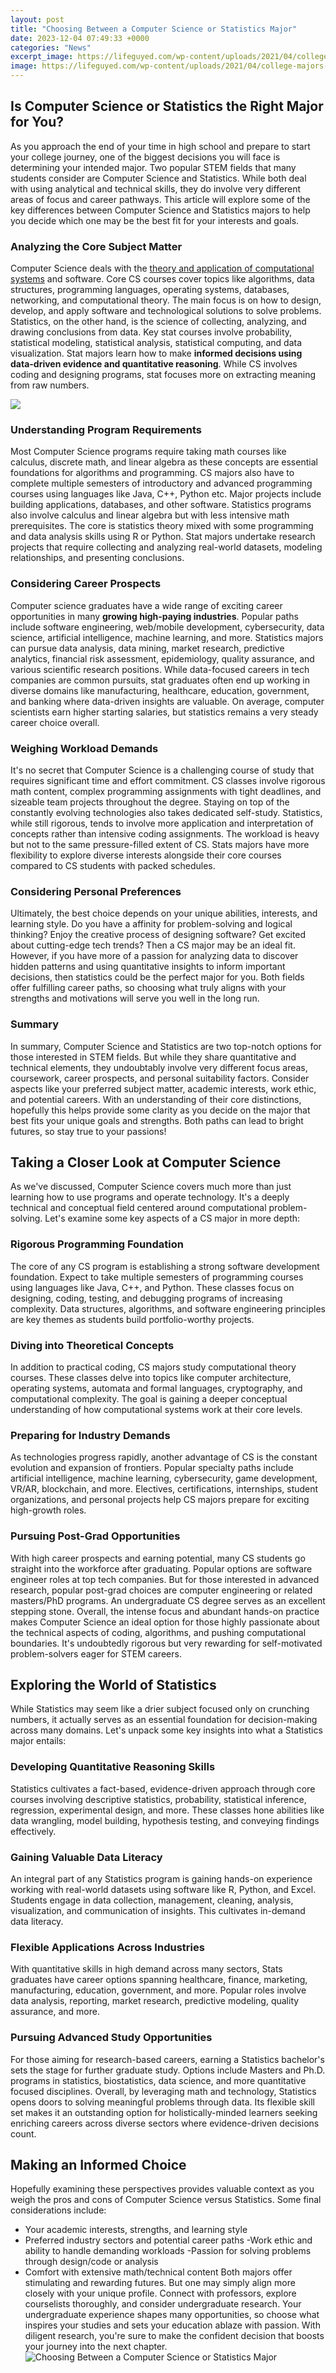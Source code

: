 ```yaml
---
layout: post
title: "Choosing Between a Computer Science or Statistics Major"
date: 2023-12-04 07:49:33 +0000
categories: "News"
excerpt_image: https://lifeguyed.com/wp-content/uploads/2021/04/college-majors-and-median-starting-salary.png
image: https://lifeguyed.com/wp-content/uploads/2021/04/college-majors-and-median-starting-salary.png
---
```


## **Is Computer Science or Statistics the Right Major for You?**
As you approach the end of your time in high school and prepare to start your college journey, one of the biggest decisions you will face is determining your intended major. Two popular STEM fields that many students consider are Computer Science and Statistics. While both deal with using analytical and technical skills, they do involve very different areas of focus and career pathways. This article will explore some of the key differences between Computer Science and Statistics majors to help you decide which one may be the best fit for your interests and goals.
### Analyzing the Core Subject Matter 
Computer Science deals with the [theory and application of computational systems](https://store.fi.io.vn/chihuahuas-xmas-lighting-matching-ugly-chihuahua-dog-christmas-81-chihuahua-dog) and software. Core CS courses cover topics like algorithms, data structures, programming languages, operating systems, databases, networking, and computational theory. The main focus is on how to design, develop, and apply software and technological solutions to solve problems. Statistics, on the other hand, is the science of collecting, analyzing, and drawing conclusions from data. Key stat courses involve probability, statistical modeling, statistical analysis, statistical computing, and data visualization. Stat majors learn how to make **informed decisions using data-driven evidence and quantitative reasoning**. While CS involves coding and designing programs, stat focuses more on extracting meaning from raw numbers.

![](https://cdn.educba.com/academy/wp-content/uploads/2018/03/Data-Science-vs-Statistics.jpg)
### Understanding Program Requirements 
Most Computer Science programs require taking math courses like calculus, discrete math, and linear algebra as these concepts are essential foundations for algorithms and programming. CS majors also have to complete multiple semesters of introductory and advanced programming courses using languages like Java, C++, Python etc. Major projects include building applications, databases, and other software. Statistics programs also involve calculus and linear algebra but with less intensive math prerequisites. The core is statistics theory mixed with some programming and data analysis skills using R or Python. Stat majors undertake research projects that require collecting and analyzing real-world datasets, modeling relationships, and presenting conclusions. 
### Considering Career Prospects
Computer science graduates have a wide range of exciting career opportunities in many **growing high-paying industries**. Popular paths include software engineering, web/mobile development, cybersecurity, data science, artificial intelligence, machine learning, and more. Statistics majors can pursue data analysis, data mining, market research, predictive analytics, financial risk assessment, epidemiology, quality assurance, and various scientific research positions. While data-focused careers in tech companies are common pursuits, stat graduates often end up working in diverse domains like manufacturing, healthcare, education, government, and banking where data-driven insights are valuable. On average, computer scientists earn higher starting salaries, but statistics remains a very steady career choice overall.
### Weighing Workload Demands  
It's no secret that Computer Science is a challenging course of study that requires significant time and effort commitment. CS classes involve rigorous math content, complex programming assignments with tight deadlines, and sizeable team projects throughout the degree. Staying on top of the constantly evolving technologies also takes dedicated self-study. Statistics, while still rigorous, tends to involve more application and interpretation of concepts rather than intensive coding assignments. The workload is heavy but not to the same pressure-filled extent of CS. Stats majors have more flexibility to explore diverse interests alongside their core courses compared to CS students with packed schedules.
### Considering Personal Preferences
Ultimately, the best choice depends on your unique abilities, interests, and learning style. Do you have a affinity for problem-solving and logical thinking? Enjoy the creative process of designing software? Get excited about cutting-edge tech trends? Then a CS major may be an ideal fit. However, if you have more of a passion for analyzing data to discover hidden patterns and using quantitative insights to inform important decisions, then statistics could be the perfect major for you. Both fields offer fulfilling career paths, so choosing what truly aligns with your strengths and motivations will serve you well in the long run.
### Summary 
In summary, Computer Science and Statistics are two top-notch options for those interested in STEM fields. But while they share quantitative and technical elements, they undoubtably involve very different focus areas, coursework, career prospects, and personal suitability factors. Consider aspects like your preferred subject matter, academic interests, work ethic, and potential careers. With an understanding of their core distinctions, hopefully this helps provide some clarity as you decide on the major that best fits your unique goals and strengths. Both paths can lead to bright futures, so stay true to your passions!
## **Taking a Closer Look at Computer Science** 
As we've discussed, Computer Science covers much more than just learning how to use programs and operate technology. It's a deeply technical and conceptual field centered around computational problem-solving. Let's examine some key aspects of a CS major in more depth:
### Rigorous Programming Foundation
The core of any CS program is establishing a strong software development foundation. Expect to take multiple semesters of programming courses using languages like Java, C++, and Python. These classes focus on designing, coding, testing, and debugging programs of increasing complexity. Data structures, algorithms, and software engineering principles are key themes as students build portfolio-worthy projects.
### Diving into Theoretical Concepts
In addition to practical coding, CS majors study computational theory courses. These classes delve into topics like computer architecture, operating systems, automata and formal languages, cryptography, and computational complexity. The goal is gaining a deeper conceptual understanding of how computational systems work at their core levels.
### Preparing for Industry Demands  
As technologies progress rapidly, another advantage of CS is the constant evolution and expansion of frontiers. Popular specialty paths include artificial intelligence, machine learning, cybersecurity, game development, VR/AR, blockchain, and more. Electives, certifications, internships, student organizations, and personal projects help CS majors prepare for exciting high-growth roles.
### Pursuing Post-Grad Opportunities  
With high career prospects and earning potential, many CS students go straight into the workforce after graduating. Popular options are software engineer roles at top tech companies. But for those interested in advanced research, popular post-grad choices are computer engineering or related masters/PhD programs. An undergraduate CS degree serves as an excellent stepping stone.
Overall, the intense focus and abundant hands-on practice makes Computer Science an ideal option for those highly passionate about the technical aspects of coding, algorithms, and pushing computational boundaries. It's undoubtedly rigorous but very rewarding for self-motivated problem-solvers eager for STEM careers.
## **Exploring the World of Statistics** 
While Statistics may seem like a drier subject focused only on crunching numbers, it actually serves as an essential foundation for decision-making across many domains. Let's unpack some key insights into what a Statistics major entails:
### Developing Quantitative Reasoning Skills
Statistics cultivates a fact-based, evidence-driven approach through core courses involving descriptive statistics, probability, statistical inference, regression, experimental design, and more. These classes hone abilities like data wrangling, model building, hypothesis testing, and conveying findings effectively.
### Gaining Valuable Data Literacy  
An integral part of any Statistics program is gaining hands-on experience working with real-world datasets using software like R, Python, and Excel. Students engage in data collection, management, cleaning, analysis, visualization, and communication of insights. This cultivates in-demand data literacy.
### Flexible Applications Across Industries
With quantitative skills in high demand across many sectors, Stats graduates have career options spanning healthcare, finance, marketing, manufacturing, education, government, and more. Popular roles involve data analysis, reporting, market research, predictive modeling, quality assurance, and more. 
### Pursuing Advanced Study Opportunities
For those aiming for research-based careers, earning a Statistics bachelor's sets the stage for further graduate study. Options include Masters and Ph.D. programs in statistics, biostatistics, data science, and more quantitative focused disciplines.
Overall, by leveraging math and technology, Statistics opens doors to solving meaningful problems through data. Its flexible skill set makes it an outstanding option for holistically-minded learners seeking enriching careers across diverse sectors where evidence-driven decisions count.
## **Making an Informed Choice**
Hopefully examining these perspectives provides valuable context as you weigh the pros and cons of Computer Science versus Statistics. Some final considerations include:
- Your academic interests, strengths, and learning style 
- Preferred industry sectors and potential career paths
-Work ethic and ability to handle demanding workloads
-Passion for solving problems through design/code or analysis
- Comfort with extensive math/technical content 
Both majors offer stimulating and rewarding futures. But one may simply align more closely with your unique profile. Connect with professors, explore courselists thoroughly, and consider undergraduate research. Your undergraduate experience shapes many opportunities, so choose what inspires your studies and sets your education ablaze with passion. With diligent research, you're sure to make the confident decision that boosts your journey into the next chapter.
![Choosing Between a Computer Science or Statistics Major](https://lifeguyed.com/wp-content/uploads/2021/04/college-majors-and-median-starting-salary.png)